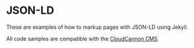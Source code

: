 # JSON-LD

These are examples of how to markup pages with JSON-LD using Jekyll.

All code samples are compatible with the [CloudCannon CMS](http://cloudcannon.com).